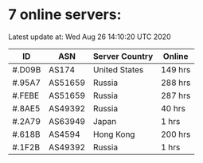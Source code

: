 # 7 online servers:

Latest update at: Wed Aug 26 14:10:20 UTC 2020

| ID | ASN | Server Country | Online |
| -- | --- | -------------- | ------ |
| #.D09B | AS174 | United States | 149 hrs |
| #.95A7 | AS51659 | Russia | 288 hrs |
| #.FEBE | AS51659 | Russia | 287 hrs |
| #.8AE5 | AS49392 | Russia | 40 hrs |
| #.2A79 | AS63949 | Japan | 1 hrs |
| #.618B | AS4594 | Hong Kong | 200 hrs |
| #.1F2B | AS49392 | Russia | 1 hrs |

